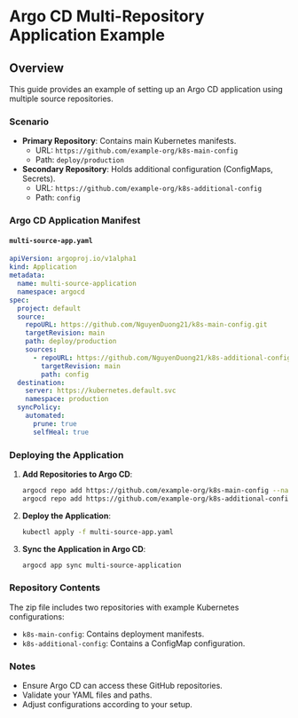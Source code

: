 
# Argo CD Multi-Repository Application Example

## Overview
This guide provides an example of setting up an Argo CD application using multiple source repositories.

### Scenario
- **Primary Repository**: Contains main Kubernetes manifests.
  - URL: `https://github.com/example-org/k8s-main-config`
  - Path: `deploy/production`
- **Secondary Repository**: Holds additional configuration (ConfigMaps, Secrets).
  - URL: `https://github.com/example-org/k8s-additional-config`
  - Path: `config`

### Argo CD Application Manifest

#### `multi-source-app.yaml`
```yaml
apiVersion: argoproj.io/v1alpha1
kind: Application
metadata:
  name: multi-source-application
  namespace: argocd
spec:
  project: default
  source:
    repoURL: https://github.com/NguyenDuong21/k8s-main-config.git
    targetRevision: main
    path: deploy/production
    sources:
      - repoURL: https://github.com/NguyenDuong21/k8s-additional-config.git
        targetRevision: main
        path: config
  destination:
    server: https://kubernetes.default.svc
    namespace: production
  syncPolicy:
    automated:
      prune: true
      selfHeal: true
```

### Deploying the Application

1. **Add Repositories to Argo CD**:
   ```bash
   argocd repo add https://github.com/example-org/k8s-main-config --name main-config
   argocd repo add https://github.com/example-org/k8s-additional-config --name additional-config
   ```

2. **Deploy the Application**:
   ```bash
   kubectl apply -f multi-source-app.yaml
   ```

3. **Sync the Application in Argo CD**:
   ```bash
   argocd app sync multi-source-application
   ```

### Repository Contents
The zip file includes two repositories with example Kubernetes configurations:
- `k8s-main-config`: Contains deployment manifests.
- `k8s-additional-config`: Contains a ConfigMap configuration.


### Notes
- Ensure Argo CD can access these GitHub repositories.
- Validate your YAML files and paths.
- Adjust configurations according to your setup.
